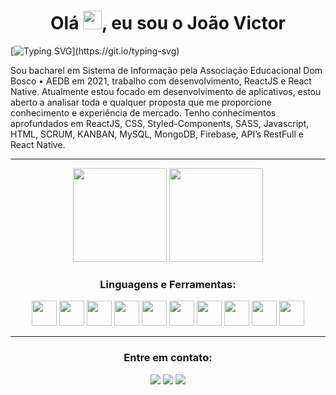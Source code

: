 <h1 align="center">Olá  <img src="https://media.giphy.com/media/hvRJCLFzcasrR4ia7z/giphy.gif" width="30px"/>, eu sou o João Victor </h1>

[![Typing SVG](https://readme-typing-svg.demolab.com?font=Fira+Code&size=25&pause=1000&center=true&vCenter=true&width=1000&lines=Sou+Dev+Front-end+j%C3%A1+formado%2C;com+foco+no+desenvolvimento+mobile.)](https://git.io/typing-svg)

Sou bacharel em Sistema de Informação pela Associação Educacional Dom Bosco • AEDB em 2021, trabalho com desenvolvimento, ReactJS e React Native. Atualmente estou focado em desenvolvimento de aplicativos, estou aberto a analisar toda e qualquer proposta que me proporcione conhecimento e experiência de mercado. Tenho conhecimentos aprofundados em ReactJS, CSS, Styled-Components, SASS, Javascript, HTML, SCRUM, KANBAN, MySQL, MongoDB, Firebase, API’s RestFull e React Native.

*******************

<div display="flex" align="center">
  <img height="150em" src="https://github-readme-stats-eight-theta.vercel.app/api?username=joaovictormartin&show_icons=true&theme=radical&include_all_commits=true&count_private=true"/>
  <img height="150em" src="https://github-readme-stats-eight-theta.vercel.app/api/top-langs/?username=joaovictormartin&layout=compact&langs_count=8&theme=radical"/>
</div>
	
<h3 align="center">Linguagens e Ferramentas:</h3>
<p align="center">
  <img height="40" width="40" src="https://cdn.simpleicons.org/react"/> 
  <img height="40" width="40" src="https://cdn.simpleicons.org/css3"/>
  <img height="40" width="40" src="https://cdn.simpleicons.org/styledComponents"/>  
  <img height="40" width="40" src="https://cdn.simpleicons.org/sass"/> 
  <img height="40" width="40" src="https://cdn.simpleicons.org/javascript" /> 
  <img height="40" width="40" src="https://cdn.simpleicons.org/html5"/> 
  <img height="40" width="40" src="https://cdn.simpleicons.org/mongoDB"/> 
  <img height="40" width="40" src="https://cdn.simpleicons.org/fireBase"/> 
  <img height="40" width="40" src="https://cdn.simpleicons.org/axios"/> 
  <img height="40" width="40" src="https://cdn.simpleicons.org/react"/>
</p>

*******************

<h3 align="center">Entre em contato:</h3>
<p align="center">
  <img src="https://custom-icon-badges.demolab.com/badge/-je.parizotto@gmail.com-fd428d?style=for-the-badge&logo=mention&logoColor=white"> 
  <a href="https://linkedin.com/in/jessicaparizotto" target="blank"><img src="https://custom-icon-badges.demolab.com/badge/-LinkedIn-fd428d?style=for-the-  badge&logo=linkedin&logoColor=white"></a>
  <a href="https://instagram.com/dev.humanas" target="blank"><img src="https://custom-icon-badges.demolab.com/badge/-Instagram-fd428d?style=for-the-badge&logo=instagram&logoColor=white"></a>
</p>
